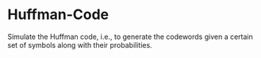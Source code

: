 # Huffman-Code
Simulate the Huffman code, i.e., to generate the codewords given a certain set of symbols along with their probabilities.
